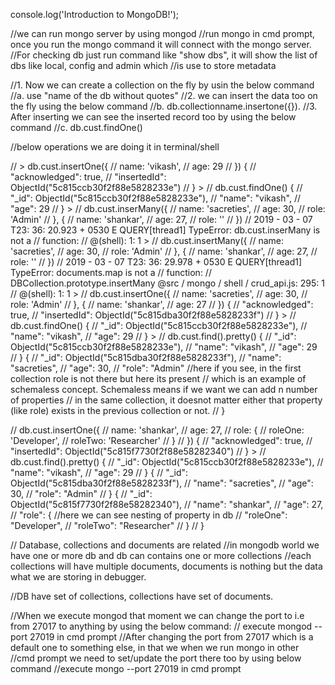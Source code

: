 console.log('Introduction to MongoDB!');


//we can run mongo server by using mongod
//run mongo in cmd prompt, once you run the mongo command it will connect with the mongo server.
//For checking db just run command like "show dbs", it will show the list of dbs like local, config and admin which
//is use to store metadata

//1. Now we can create a collection on the fly by usin the below command
    //a. use "name of the db without quotes"
//2. we can insert the data too on the fly using the below command
    //b. db.collectionname.insertone({}).
//3. After inserting we can see the inserted record too by using the below command
    //c. db.cust.findOne()

//below operations we are doing it in terminal/shell

// > db.cust.insertOne({
//         name: 'vikash',
//         age: 29
//     }) {
//         "acknowledged": true,
//         "insertedId": ObjectId("5c815ccb30f2f88e5828233e")
//     } >
//     db.cust.findOne() {
//         "_id": ObjectId("5c815ccb30f2f88e5828233e"),
//         "name": "vikash",
//         "age": 29
//     } >
//     db.cust.inserMany({
//         name: 'sacreties',
//         age: 30,
//         role: 'Admin'
//     }, {
//         name: 'shankar',
//         age: 27,
//         role: ''
//     })
// 2019 - 03 - 07 T23: 36: 20.923 + 0530 E QUERY[thread1] TypeError: db.cust.inserMany is not a
// function:
// @(shell): 1: 1 >
//     db.cust.insertMany({
//         name: 'sacreties',
//         age: 30,
//         role: 'Admin'
//     }, {
//         name: 'shankar',
//         age: 27,
//         role: ''
//     })
// 2019 - 03 - 07 T23: 36: 29.978 + 0530 E QUERY[thread1] TypeError: documents.map is not a
// function:
// DBCollection.prototype.insertMany @src / mongo / shell / crud_api.js: 295: 1
// @(shell): 1: 1 >
//     db.cust.insertOne({
//         name: 'sacreties',
//         age: 30,
//         role: 'Admin'
//     }, {
//         name: 'shankar',
//         age: 27
//     }) {
//         "acknowledged": true,
//         "insertedId": ObjectId("5c815dba30f2f88e5828233f")
//     } >
//     db.cust.findOne() {
//         "_id": ObjectId("5c815ccb30f2f88e5828233e"),
//         "name": "vikash",
//         "age": 29
//     } >
//     db.cust.find().pretty() {
//         "_id": ObjectId("5c815ccb30f2f88e5828233e"),
//         "name": "vikash",
//         "age": 29
//     } {
//         "_id": ObjectId("5c815dba30f2f88e5828233f"),
//         "name": "sacreties",
//         "age": 30,
//         "role": "Admin" //here if you see, in the first collection role is not there but here its present
//          which is an example of schemaless concept. Schemaless means if we want we can add n number of properties
//          in the same collection, it doesnot matter either that property (like role) exists in the previous collection or not.
//     }

//  db.cust.insertOne({
//          name: 'shankar',
//          age: 27,
//          role: {
//              roleOne: 'Developer',
//              roleTwo: 'Researcher'
//          }
//      }) {
//          "acknowledged": true,
//          "insertedId": ObjectId("5c815f7730f2f88e58282340")
//      } >
//      db.cust.find().pretty() {
//          "_id": ObjectId("5c815ccb30f2f88e5828233e"),
//          "name": "vikash",
//          "age": 29
//      } {
//          "_id": ObjectId("5c815dba30f2f88e5828233f"),
//          "name": "sacreties",
//          "age": 30,
//          "role": "Admin"
//      } {
//          "_id": ObjectId("5c815f7730f2f88e58282340"),
//          "name": "shankar",
//          "age": 27,
//          "role": {   //here we can see nesting of property in db
//              "roleOne": "Developer",
//              "roleTwo": "Researcher"
//          }
//      }



// Database, collections and documents are related
//in mongodb world we have one or more db and db can contains one or more collections
//each collections will have multiple documents, documents is nothing but the data what we are storing in debugger.

//DB have set of collections, collections have set of documents.

//When we execute mongod that moment we can change the port to i.e from 27017 to anything by using the below command:
// execute mongod --port 27019 in cmd prompt
//After changing the port from 27017 which is a default one to something else, in that we when we run mongo in other 
//cmd prompt we need to set/update the port there too by using below command
//execute mongo --port 27019 in cmd prompt